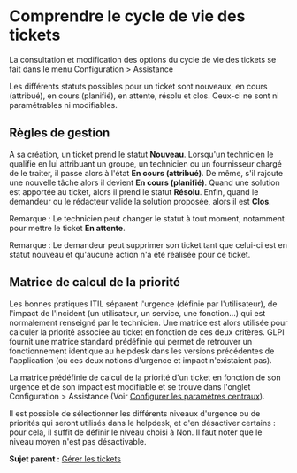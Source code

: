 Comprendre le cycle de vie des tickets
======================================

La consultation et modification des options du cycle de vie des tickets
se fait dans le menu Configuration \> Assistance

Les différents statuts possibles pour un ticket sont nouveaux, en cours
(attribué), en cours (planifié), en attente, résolu et clos. Ceux-ci ne
sont ni paramétrables ni modifiables.

Règles de gestion
-----------------

A sa création, un ticket prend le statut **Nouveau**. Lorsqu'un
technicien le qualifie en lui attribuant un groupe, un technicien ou un
fournisseur chargé de le traiter, il passe alors à l'état **En cours
(attribué)**. De même, s'il rajoute une nouvelle tâche alors il devient
**En cours (planifié)**. Quand une solution est apportée au ticket,
alors il prend le statut **Résolu**. Enfin, quand le demandeur ou le
rédacteur valide la solution proposée, alors il est **Clos**.

Remarque : Le technicien peut changer le statut à tout moment, notamment
pour mettre le ticket **En attente**.

Remarque : Le demandeur peut supprimer son ticket tant que celui-ci est
en statut nouveau et qu'aucune action n'a été réalisée pour ce ticket.

Matrice de calcul de la priorité
--------------------------------

Les bonnes pratiques ITIL séparent l'urgence (définie par
l'utilisateur), de l'impact de l'incident (un utilisateur, un service,
une fonction...) qui est normalement renseigné par le technicien. Une
matrice est alors utilisée pour calculer la priorité associée au ticket
en fonction de ces deux critères. GLPI fournit une matrice standard
prédéfinie qui permet de retrouver un fonctionnement identique au
helpdesk dans les versions précédentes de l'application (où ces deux
notions d'urgence et impact n'existaient pas).

La matrice prédéfinie de calcul de la priorité d'un ticket en fonction
de son urgence et de son impact est modifiable et se trouve dans
l'onglet Configuration \> Assistance (Voir [Configurer les paramètres
centraux](config_common.html "Les paramètres centraux se configurent depuis le menu Configuration > Générale")).

Il est possible de sélectionner les différents niveaux d'urgence ou de
priorités qui seront utilisés dans le helpdesk, et d'en désactiver
certains : pour cela, il suffit de définir le niveau choisi à Non. Il
faut noter que le niveau moyen n'est pas désactivable.

**Sujet parent :** [Gérer les
tickets](../glpi/helpdesk_ticket.html "Les tickets dans GLPI, caractéristiques et utilisation")
